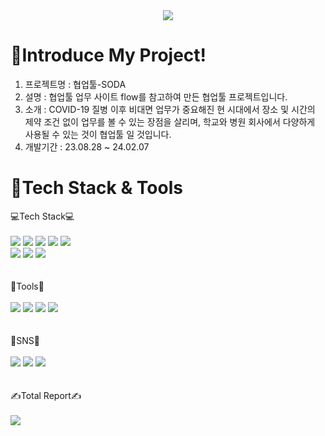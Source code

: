 <div align="center">
  <img src="https://capsule-render.vercel.app/api?type=waving&color=auto&height=200&section=header&text=Welcome_MinSeong_Github!&fontSize=50" />
</div>

# 📑Introduce My Project!
1. 프로젝트명 : 협업툴-SODA
2. 설명 : 협업툴 업무 사이트 flow를 참고하여 만든 협업툴 프로젝트입니다.
3. 소개 : COVID-19 질병 이후 비대면 업무가 중요해진 현 시대에서 장소 및 시간의 제약 조건 없이 업무를 볼 수 있는 장점을 살리며, 학교와 병원 회사에서 다양하게 사용될 수 있는 것이 협업툴 일 것입니다.
4. 개발기간 : 23.08.28 ~ 24.02.07

# 📡Tech Stack & Tools
<div>
	<div>
		💻Tech Stack💻
	</div> <br>
	<img src="https://img.shields.io/badge/Java-007396?style=flat&logo=Java&logoColor=white" />
	<img src="https://img.shields.io/badge/HTML5-E34F26?style=flat&logo=HTML5&logoColor=white" />
	<img src="https://img.shields.io/badge/CSS3-1572B6?style=flat&logo=CSS3&logoColor=white" />
	<img src="https://img.shields.io/badge/JavaScript-yellow?style=flat&logo=JavaScript&logoColor=white" />
	<img src="https://img.shields.io/badge/jQuery-4682B4?style=flat&logo=jQuery&logoColor=white" /> <br>
	<img src="https://img.shields.io/badge/Oracle SQL-FF0000?style=flat&logo=Oracle&logoColor=white" />
	<img src="https://img.shields.io/badge/Spring-008000?style=flat&logo=Spring&logoColor=white" />
	<img src="https://img.shields.io/badge/Ajax-4682B4?style=flat&logo=Ajax&logoColor=white" />
</div> <br><br>

<div>
	<div>
		🔨Tools🔨
	</div> <br>
	<img src="https://img.shields.io/badge/Eclipse IDE-2C2255?style=flat&logo=Eclipse&logoColor=white" />
	<img src="https://img.shields.io/badge/Spring Boot-6DB33F?style=flat&logo=Spring Boot&logoColor=white" />
	<img src="https://img.shields.io/badge/Tomcat-F8DC75?style=flat&logo=Apache Tomcat&logoColor=black" />
	<img src="https://img.shields.io/badge/Github-181717?style=flat&logo=Github&logoColor=white" />
</div> <br> <br>

<div>
	<div>
		📱SNS📱
	</div> <br>
	<img src="https://img.shields.io/badge/gns_nim_95-E4405F?style=flat&logo=Instagram&logoColor=white"/>
	<img src="https://img.shields.io/badge/mmnwoo33@gmail.com-EA4335?style=flat&logo=Gmail&logoColor=white" />
	<img src="https://img.shields.io/badge/mmnwoo33@naver.com-03C75A?style=flat&logo=Naver&logoColor=white"/>
</div> <br> <br>

<div>
	<div>
		✍Total Report✍
	</div> <br>
	<img src="https://github-readme-stats.vercel.app/api/top-langs/?username=LeeMinSeong95&layout=compact"><br><br>
</div>
